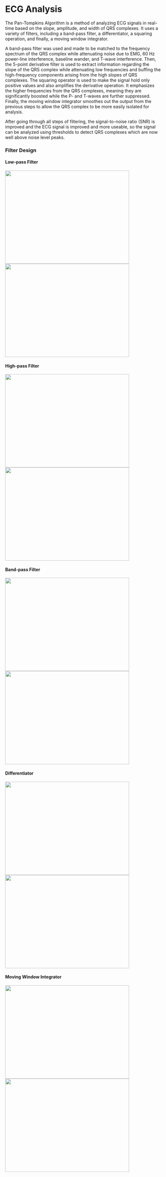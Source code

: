 # ECG Analysis
The Pan-Tompkins Algorithm is a method of analyzing ECG signals in real-time based on the slope, amplitude, and width of QRS complexes. It uses a variety of filters, including a band-pass filter, a differentiator, a squaring operation, and finally, a moving window integrator.

A band-pass filter was used and made to be matched to the frequency spectrum of the QRS complex while attenuating noise due to EMG, 60 Hz power-line interference, baseline wander, and T-wave interference. Then, the 5-point derivative filter is used to extract information regarding the slope of the QRS complex while attenuating low frequencies and buffing the high-frequency components arising from the high slopes of QRS complexes. The squaring operator is used to make the signal hold only positive values and also amplifies the derivative operation. It emphasizes the higher frequencies from the QRS complexes, meaning they are significantly boosted while the P- and T-waves are further suppressed. Finally, the moving window integrator smoothes out the output from the previous steps to allow the QRS complex to be more easily isolated for analysis.

After going through all steps of filtering, the signal-to-noise ratio (SNR) is improved and the ECG signal is improved and more useable, so the signal can be analyzed using thresholds to detect QRS complexes which are now well above noise level peaks.

### Filter Design
#### Low-pass Filter
<img src="https://github.com/user-attachments/assets/7f47807c-8b64-4f66-9e8c-14e9cd4a4d41" width="400" height="300">
<img src="https://github.com/user-attachments/assets/a54b777d-f968-45ef-8f22-50f0b6b43d3d" width="400" height="300">

#### High-pass Filter
<img src="https://github.com/user-attachments/assets/7391181a-e31c-41c2-b59a-e986d2593679" width="400" height="300">
<img src="https://github.com/user-attachments/assets/04601e3d-d3b0-4a32-af14-2044371a6235" width="400" height="300">

#### Band-pass Filter
<img src="https://github.com/user-attachments/assets/ff99d537-4f5b-406f-a7ef-1662966edf26" width="400" height="300">
<img src="https://github.com/user-attachments/assets/3037339c-c1cb-44dc-9cb4-d8b5fa42ec0c" width="400" height="300">

#### Differentiator
<img src="https://github.com/user-attachments/assets/6aafe7a7-46eb-4546-a2c8-00fc31a5c5b2" width="400" height="300">
<img src="https://github.com/user-attachments/assets/0dd3abe2-9b01-46cc-ae5e-9b5a23389a86" width="400" height="300">

#### Moving Window Integrator
<img src="https://github.com/user-attachments/assets/0936da3c-6cfe-48f7-8125-47e2d419c784" width="400" height="300">
<img src="https://github.com/user-attachments/assets/284ec13a-7900-4eae-aa69-9728fad3367f" width="400" height="300">
